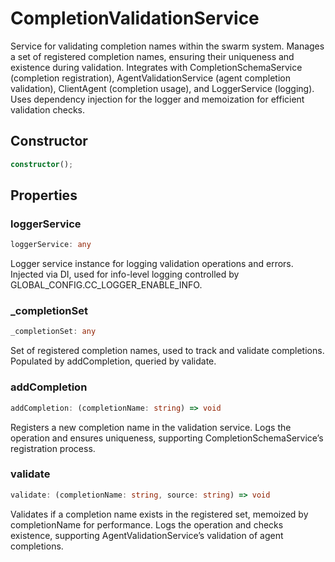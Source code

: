 # CompletionValidationService

Service for validating completion names within the swarm system.
Manages a set of registered completion names, ensuring their uniqueness and existence during validation.
Integrates with CompletionSchemaService (completion registration), AgentValidationService (agent completion validation),
ClientAgent (completion usage), and LoggerService (logging).
Uses dependency injection for the logger and memoization for efficient validation checks.

## Constructor

```ts
constructor();
```

## Properties

### loggerService

```ts
loggerService: any
```

Logger service instance for logging validation operations and errors.
Injected via DI, used for info-level logging controlled by GLOBAL_CONFIG.CC_LOGGER_ENABLE_INFO.

### _completionSet

```ts
_completionSet: any
```

Set of registered completion names, used to track and validate completions.
Populated by addCompletion, queried by validate.

### addCompletion

```ts
addCompletion: (completionName: string) => void
```

Registers a new completion name in the validation service.
Logs the operation and ensures uniqueness, supporting CompletionSchemaService’s registration process.

### validate

```ts
validate: (completionName: string, source: string) => void
```

Validates if a completion name exists in the registered set, memoized by completionName for performance.
Logs the operation and checks existence, supporting AgentValidationService’s validation of agent completions.
